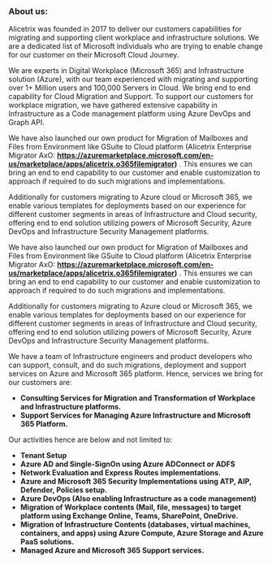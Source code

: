
<div class="container-fluid">
    <div class="row jumbotron">
            <div class="col-md-5">
            <h3 class="featurette-heading"><strong>About us: </strong> </span></h3>
            <p class="lead"> Alicetrix was founded in 2017 to deliver our customers capabilities for migrating and supporting client workplace and infrastructure solutions. We are a dedicated list of Microsoft individuals who are trying to enable change for our customer on their Microsoft Cloud Journey. 
            </p>
        </div>
    <div class="col-md-7">
        <p>We are experts in Digital Workplace (Microsoft 365) and Infrastructure solution (Azure), with our team experienced with migrating and supporting over 1+ Million users and 100,000 Servers in Cloud. We bring end to end capability for Cloud Migration and Support. To support our customers for workplace migration, we have gathered extensive capability in Infrastructure as a Code management platform using Azure DevOps and Graph API.</p>  
    </div>        
</div>

 <div class="row">
        <div class="col-lg-12">
            <p>We have also launched our own product for Migration of Mailboxes and Files from Environment like GSuite to Cloud platform (Alicetrix Enterprise Migrator AxO: <strong><a href="https://azuremarketplace.microsoft.com/en-us/marketplace/apps/alicetrix.o365filemigrator">https://azuremarketplace.microsoft.com/en-us/marketplace/apps/alicetrix.o365filemigrator</a>)</strong> . This ensures we can bring an end to end capability to our customer and enable customization to approach if required to do such migrations and implementations.</p>
            <p>Additionally for customers migrating to Azure cloud or Microsoft 365, we enable various templates for deployments based on our experience for different customer segments in areas of Infrastructure and Cloud security, offering end to end solution utilizing powers of Microsoft Security, Azure DevOps and Infrastructure Security Management platforms.</p>
        </div><!-- /.col-lg-4 -->       
</div><!-- /.row -->
 <div class="row">
        <div class="col-lg-12">
            <p>We have also launched our own product for Migration of Mailboxes and Files from Environment like GSuite to Cloud platform (Alicetrix Enterprise Migrator AxO: <strong><a href="https://azuremarketplace.microsoft.com/en-us/marketplace/apps/alicetrix.o365filemigrator">https://azuremarketplace.microsoft.com/en-us/marketplace/apps/alicetrix.o365filemigrator</a>)</strong> . This ensures we can bring an end to end capability to our customer and enable customization to approach if required to do such migrations and implementations.</p>
            <p>Additionally for customers migrating to Azure cloud or Microsoft 365, we enable various templates for deployments based on our experience for different customer segments in areas of Infrastructure and Cloud security, offering end to end solution utilizing powers of Microsoft Security, Azure DevOps and Infrastructure Security Management platforms.</p>
            <p>We have a team of Infrastructure engineers and product developers who can support, consult, and do such migrations, deployment and support services on Azure and Microsoft 365 platform. Hence, services we bring for our customers are:</p>
            <ul>
                <li><strong>Consulting Services for Migration and Transformation of Workplace and Infrastructure platforms.</strong></li>
                <li><strong>Support Services for Managing Azure Infrastructure and Microsoft 365 Platform.</strong></li>
                </ul>
                <p>Our activities hence are below and not limited to:</p>
                <ul>
                <li><strong>Tenant Setup</strong></li>
                <li><strong>Azure AD and Single-SignOn using Azure ADConnect or ADFS</strong></li>
                <li><strong>Network Evaluation and Express Routes implementations.</strong></li>
                <li><strong>Azure and Microsoft 365 Security Implementations using ATP, AIP, Defender, Policies setup.</strong></li>
                <li><strong>Azure DevOps (Also enabling Infrastructure as a code management)</strong></li>
                <li><strong>Migration of Workplace contents (Mail, file, messages) to target platform using Exchange Online, Teams, SharePoint, OneDrive.</strong></li>
                <li><strong>Migration of Infrastructure Contents (databases, virtual machines, containers, and apps) using Azure Compute, Azure Storage and Azure PaaS solutions.</strong></li>
                <li><strong>Managed Azure and Microsoft 365 Support services.</strong></li>
            </ul>
        </div><!-- /.col-lg-4 -->       
</div>

